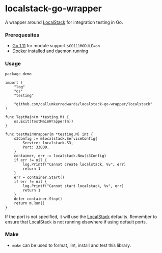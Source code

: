 # localstack-go-wrapper
A wrapper around [LocalStack](https://github.com/localstack/localstack) for integration testing in Go.

### Prerequesites

- [Go 1.11](https://golang.org/doc/go1.11) for module support `$GO111MODULE=on`
- [Docker](https://www.docker.com) installed and daemon running

### Usage

```
package demo

import (
	"log"
	"os"
	"testing"

	"github.com/callumkerredwards/localstack-go-wrapper/localstack"
)

func TestMain(m *testing.M) {
	os.Exit(testMainWrapper(m))
}

func testMainWrapper(m *testing.M) int {
    s3Config := &localstack.ServiceConfig{
        Service: localstack.S3,
        Port: 33000,
    }
    container, err := localstack.New(s3Config)
    if err != nil {
        log.Printf("Cannot create localstack, %v", err)
        return 1
    }
    err = container.Start()
    if err != nil {
        log.Printf("Cannot start localstack, %v", err)
        return 1
    }
    defer container.Stop()
	return m.Run()
}
```

If the port is not specified, it will use the [LocalStack](https://github.com/localstack/localstack) 
defaults. Remember to ensure that LocalStack is not running elsewhere if using default ports.

### Make

- `make` can be used to format, lint, install and test this library.
